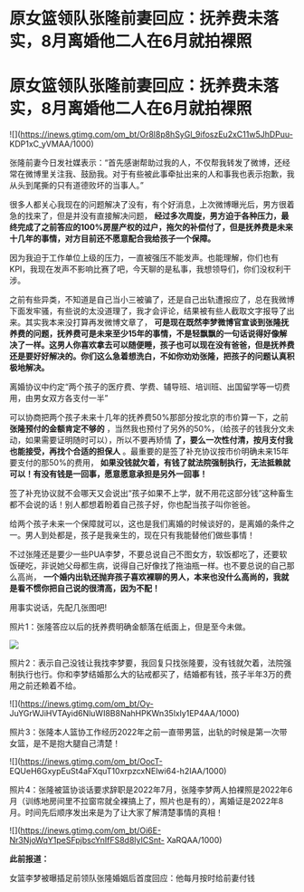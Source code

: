 # 原女篮领队张隆前妻回应：抚养费未落实，8月离婚他二人在6月就拍裸照

# 原女篮领队张隆前妻回应：抚养费未落实，8月离婚他二人在6月就拍裸照

![](https://inews.gtimg.com/om_bt/Or8l8p8hSyGl_9ifoszEu2xC11w5JhDPuu-
KDP1xC_yVMAA/1000)

张隆前妻今日发社媒表示：“首先感谢帮助过我的人，不仅帮我转发了微博，还经常在微博里关注我、鼓励我。对于有些被此事牵扯出来的人和事我也表示抱歉，我从头到尾撕的只有道德败坏的当事人。”

很多人都关心我现在的问题解决了没有，有个好消息，上次微博曝光后，男方很着急的找来了，但是并没有直接解决问题，
**经过多次周旋，男方迫于各种压力，最终完成了之前答应的100%房屋产权的过户，拖欠的补偿付了，但是抚养费是未来十几年的事情，对方目前还不愿意配合我给孩子一个保障。**

因为我迫于工作单位上级的压力，一直被强压不能发声。也能理解，你们也有KPI，我现在发声不影响比赛了吧，今天聊的是私事，我想领导们，你们没权利干涉。

之前有些异类，不知道是自己当小三被骗了，还是自己出轨遭报应了，总在我微博下面发牢骚，有些说的太没道理了，我才会评论，结果被有些人截取文字报导了出来。其实我本来没打算再发微博文章了，
**可是现在既然李梦微博官宣谈到张隆抚养费的问题，抚养费可是未来至少15年的事情，不是轻飘飘的一句话说得好像解决了一样。这男人你喜欢拿去可以随便睡，孩子也可以现在没有爸爸，但是抚养费还是要好好解决的。你们这么急着想洗白，不如你劝劝张隆，把孩子的问题认真积极地解决。**

离婚协议中约定“两个孩子的医疗费、学费、辅导班、培训班、出国留学等一切费用，由男女双方各支付一半”

可以协商把两个孩子未来十几年的抚养费50%那部分按北京的市价算一下，之前 **张隆预付的金额肯定不够的**
，当然我也预付了另外的50%，（给孩子的钱我分文未动，如果需要证明随时可以），所以不要再矫情
**了，要么一次性付清，按月支付我也能接受，再找个合适的担保人** 。最重要的是签了补充协议按市价明确未来15年要支付的那50%的费用，
**如果没钱就欠着，有钱了就法院强制执行，无法抵赖就可以！有没有钱是一回事，愿意愿意承担是另外一回事！**

签了补充协议就不会哪天又会说出“孩子如果不上学，就不用花这部分钱”这种畜生都不会说的话！别人都想着盼着自己孩子好，你也配当孩子叫你爸爸。

给两个孩子未来一个保障就可以，这也是我们离婚的时候谈好的，是离婚的条件之一。男人到处都是，孩子是我亲生的，现在只有我能替他们做些事情！

不过张隆还是要少一些PUA李梦，不要总说自己不图女方，软饭都吃了，还要软饭硬吃，非说她父母都生病，说得自己好像找了拖油瓶一样。也不要总说的自己那么高尚，
**一个婚内出轨还抛弃孩子喜欢裸聊的男人，本来也没什么高尚的，我就是看不惯你把自己说的很清高，因为不配！**

用事实说话，先配几张图吧!

照片1：张隆答应以后的抚养费明确金额落在纸面上，但是至今未做。

![](https://inews.gtimg.com/om_bt/O6aqazLFIpPqXSHaHFtrACGIWvddsNkWbpc0B-92mnd_kAA/1000)

照片2：表示自己没钱让我找李梦要，我回复只找张隆要，没有钱就欠着，法院强制执行也行。你和李梦结婚那么大的钻戒都买了，结婚都有钱，孩子半年3万的费用之前还赖着不给。

![](https://inews.gtimg.com/om_bt/Oy-
JuYGrWJiHVTAyid6NluWI8B8NahHPKWn35lxly1EP4AA/1000)

照片3：张隆本人篮协工作经历2022年之前一直带男篮，出轨的时候是第一次带女篮，是不是抱大腿自己清楚！

![](https://inews.gtimg.com/om_bt/OocT-
EQUeH6GxypEuSt4aFXquT10xrpzcxNElwi64-h2IAA/1000)

照片4：张隆被篮协谈话要求辞职是2022年7月，张隆李梦两人拍裸照是2022年6月（训练地房间里不拉窗帘就全裸搞上了，照片也是有的），离婚证是2022年8月。时间先后顺序发出来是为了让大家了解清楚事情的真相！

![](https://inews.gtimg.com/om_bt/Oi6E-Nr3NjoWqY1peSFpjbscYnIfFS8d8lyICSnt-
XaRQAA/1000)

**此前报道：**

女篮李梦被曝插足前领队张隆婚姻后首度回应：他每月按时给前妻付钱

